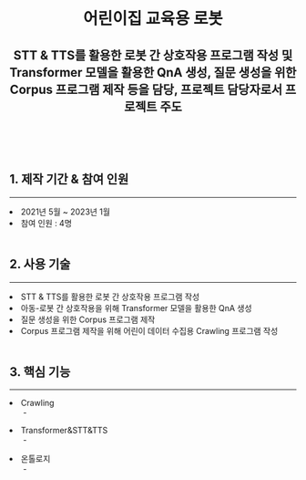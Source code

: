 
<!-- ![header](https://capsule-render.vercel.app/api?type=waving&color=auto&height=300&section=header&text=PeaceKim%20World!&fontSize=90) -->
<div align="center">
    <h1 class="notion-title"> 어린이집 교육용 로봇</h1>
    <h2>STT & TTS를 활용한 로봇 간 상호작용 프로그램 작성 및 Transformer 모델을 활용한 QnA 생성, 질문 생성을 위한 Corpus 프로그램 제작 등을 담당, 프로젝트 담당자로서 프로젝트 주도</h2>

</div>    
<div>
    <br><br><br>
    <h2>1. 제작 기간 & 참여 인원</h2><hr>
    <li>2021년 5월 ~ 2023년 1월</li>
    <li>참여 인원 : 4명</li><br>
    <h2>2. 사용 기술 </h2><hr>
    <li>
        STT & TTS를 활용한 로봇 간 상호작용 프로그램 작성 
    </li>
    <li>
        아동-로봇 간 상호작용을 위해 Transformer 모델을 활용한 QnA 생성
    </li>
    <li>
        질문 생성을 위한 Corpus 프로그램 제작 
    </li>
    <li>
        Corpus 프로그램 제작을 위해 어린이 데이터 수집용 Crawling 프로그램 작성
    </li><br>
    <h2>3. 핵심 기능 </h2>
    <hr>
    <li>
        Crawling 
            <ul>- </ul>
    </li>
    <li>
        Transformer&STT&TTS 
            <ul> -  </ul>
    </li>
    <li>
        온톨로지
            <ul> -  </ul>
    </li>                
    


</div>
